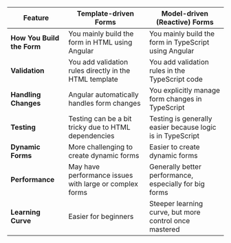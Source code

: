 
| Feature                    | Template-driven Forms                                   | Model-driven (Reactive) Forms                             |
|----------------------------|---------------------------------------------------------|-----------------------------------------------------------|
| **How You Build the Form** | You mainly build the form in HTML using Angular        | You mainly build the form in TypeScript using Angular     |
| **Validation**             | You add validation rules directly in the HTML template  | You add validation rules in the TypeScript code          |
| **Handling Changes**       | Angular automatically handles form changes              | You explicitly manage form changes in TypeScript          |
| **Testing**                | Testing can be a bit tricky due to HTML dependencies   | Testing is generally easier because logic is in TypeScript|
| **Dynamic Forms**          | More challenging to create dynamic forms                | Easier to create dynamic forms                            |
| **Performance**            | May have performance issues with large or complex forms| Generally better performance, especially for big forms    |
| **Learning Curve**         | Easier for beginners                                    | Steeper learning curve, but more control once mastered    |
